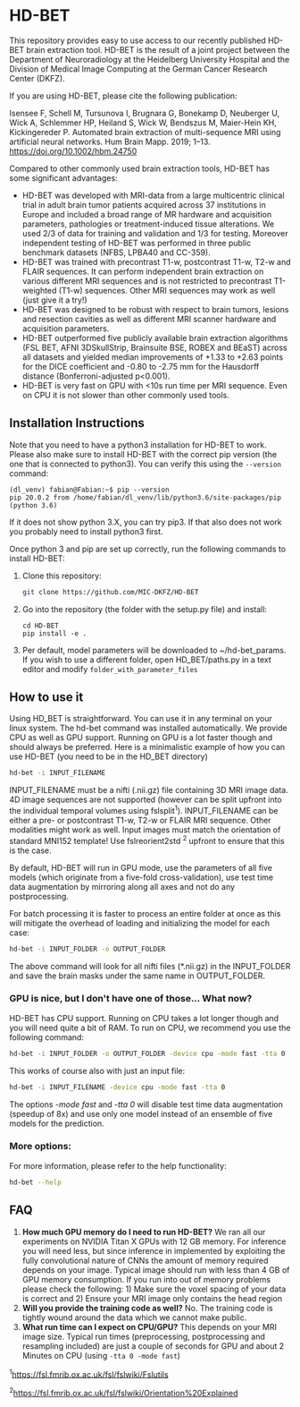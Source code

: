 # HD-BET

This repository provides easy to use access to our recently published HD-BET
brain extraction tool. HD-BET is the result of a joint project between the
Department of Neuroradiology at the Heidelberg University Hospital and the
Division of Medical Image Computing at the German Cancer Research Center (DKFZ).

If you are using HD-BET, please cite the following publication:

Isensee F, Schell M, Tursunova I, Brugnara G, Bonekamp D, Neuberger U, Wick A,
Schlemmer HP, Heiland S, Wick W, Bendszus M, Maier-Hein KH, Kickingereder P.
Automated brain extraction of multi-sequence MRI using artificial neural
networks. Hum Brain Mapp. 2019; 1–13. https://doi.org/10.1002/hbm.24750

Compared to other commonly used brain extraction tools, HD-BET has some
significant advantages:

- HD-BET was developed with MRI-data from a large multicentric clinical trial in
  adult brain tumor patients acquired across 37 institutions in Europe and
  included a broad range of MR hardware and acquisition parameters, pathologies
  or treatment-induced tissue alterations. We used 2/3 of data for training and
  validation and 1/3 for testing. Moreover independent testing of HD-BET was
  performed in three public benchmark datasets (NFBS, LPBA40 and CC-359).
- HD-BET was trained with precontrast T1-w, postcontrast T1-w, T2-w and FLAIR
  sequences. It can perform independent brain extraction on various different
  MRI sequences and is not restricted to precontrast T1-weighted (T1-w)
  sequences. Other MRI sequences may work as well (just give it a try!)
- HD-BET was designed to be robust with respect to brain tumors, lesions and
  resection cavities as well as different MRI scanner hardware and acquisition
  parameters.
- HD-BET outperformed five publicly available brain extraction algorithms (FSL
  BET, AFNI 3DSkullStrip, Brainsuite BSE, ROBEX and BEaST) across all datasets
  and yielded median improvements of +1.33 to +2.63 points for the DICE
  coefficient and -0.80 to -2.75 mm for the Hausdorff distance
  (Bonferroni-adjusted p<0.001).
- HD-BET is very fast on GPU with <10s run time per MRI sequence. Even on CPU it
  is not slower than other commonly used tools.

## Installation Instructions

Note that you need to have a python3 installation for HD-BET to work. Please
also make sure to install HD-BET with the correct pip version (the one that is
connected to python3). You can verify this using the `--version` command:

```
(dl_venv) fabian@Fabian:~$ pip --version
pip 20.0.2 from /home/fabian/dl_venv/lib/python3.6/site-packages/pip (python 3.6)
```

If it does not show python 3.X, you can try pip3. If that also does not work you
probably need to install python3 first.

Once python 3 and pip are set up correctly, run the following commands to
install HD-BET:

1. Clone this repository:
   ```bash
   git clone https://github.com/MIC-DKFZ/HD-BET
   ```
2. Go into the repository (the folder with the setup.py file) and install:
   ```
   cd HD-BET
   pip install -e .
   ```
3. Per default, model parameters will be downloaded to ~/hd-bet_params. If you
   wish to use a different folder, open HD_BET/paths.py in a text editor and
   modify `folder_with_parameter_files`

## How to use it

Using HD_BET is straightforward. You can use it in any terminal on your linux
system. The hd-bet command was installed automatically. We provide CPU as well
as GPU support. Running on GPU is a lot faster though and should always be
preferred. Here is a minimalistic example of how you can use HD-BET (you need to
be in the HD_BET directory)

```bash
hd-bet -i INPUT_FILENAME
```

INPUT_FILENAME must be a nifti (.nii.gz) file containing 3D MRI image data. 4D
image sequences are not supported (however can be split upfront into the
individual temporal volumes using fslsplit<sup>1</sup>). INPUT_FILENAME can be
either a pre- or postcontrast T1-w, T2-w or FLAIR MRI sequence. Other modalities
might work as well. Input images must match the orientation of standard MNI152
template! Use fslreorient2std <sup>2</sup> upfront to ensure that this is the
case.

By default, HD-BET will run in GPU mode, use the parameters of all five models
(which originate from a five-fold cross-validation), use test time data
augmentation by mirroring along all axes and not do any postprocessing.

For batch processing it is faster to process an entire folder at once as this
will mitigate the overhead of loading and initializing the model for each case:

```bash
hd-bet -i INPUT_FOLDER -o OUTPUT_FOLDER
```

The above command will look for all nifti files (\*.nii.gz) in the INPUT_FOLDER
and save the brain masks under the same name in OUTPUT_FOLDER.

### GPU is nice, but I don't have one of those... What now?

HD-BET has CPU support. Running on CPU takes a lot longer though and you will
need quite a bit of RAM. To run on CPU, we recommend you use the following
command:

```bash
hd-bet -i INPUT_FOLDER -o OUTPUT_FOLDER -device cpu -mode fast -tta 0
```

This works of course also with just an input file:

```bash
hd-bet -i INPUT_FILENAME -device cpu -mode fast -tta 0
```

The options _-mode fast_ and _-tta 0_ will disable test time data augmentation
(speedup of 8x) and use only one model instead of an ensemble of five models for
the prediction.

### More options:

For more information, please refer to the help functionality:

```bash
hd-bet --help
```

## FAQ

1. **How much GPU memory do I need to run HD-BET?** We ran all our experiments
   on NVIDIA Titan X GPUs with 12 GB memory. For inference you will need less,
   but since inference in implemented by exploiting the fully convolutional
   nature of CNNs the amount of memory required depends on your image. Typical
   image should run with less than 4 GB of GPU memory consumption. If you run
   into out of memory problems please check the following: 1) Make sure the
   voxel spacing of your data is correct and 2) Ensure your MRI image only
   contains the head region
2. **Will you provide the training code as well?** No. The training code is
   tightly wound around the data which we cannot make public.
3. **What run time can I expect on CPU/GPU?** This depends on your MRI image
   size. Typical run times (preprocessing, postprocessing and resampling
   included) are just a couple of seconds for GPU and about 2 Minutes on CPU
   (using `-tta 0 -mode fast`)

<sup>1</sup>https://fsl.fmrib.ox.ac.uk/fsl/fslwiki/Fslutils

<sup>2</sup>https://fsl.fmrib.ox.ac.uk/fsl/fslwiki/Orientation%20Explained
